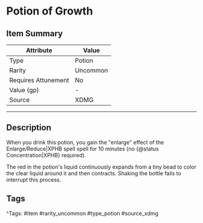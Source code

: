 # Potion of Growth

## Item Summary

| Attribute            | Value                        |
|----------------------|------------------------------|
| Type                 | Potion |
| Rarity               | Uncommon             |
| Requires Attunement  | No                |
| Value (gp)           | -    |
| Source               | XDMG |

---

## Description

When you drink this potion, you gain the "enlarge" effect of the Enlarge/Reduce|XPHB spell spell for 10 minutes (no {@status Concentration|XPHB} required).

The red in the potion's liquid continuously expands from a tiny bead to color the clear liquid around it and then contracts. Shaking the bottle fails to interrupt this process.

## Tags

^Tags: #item #rarity_uncommon #type_potion #source_xdmg